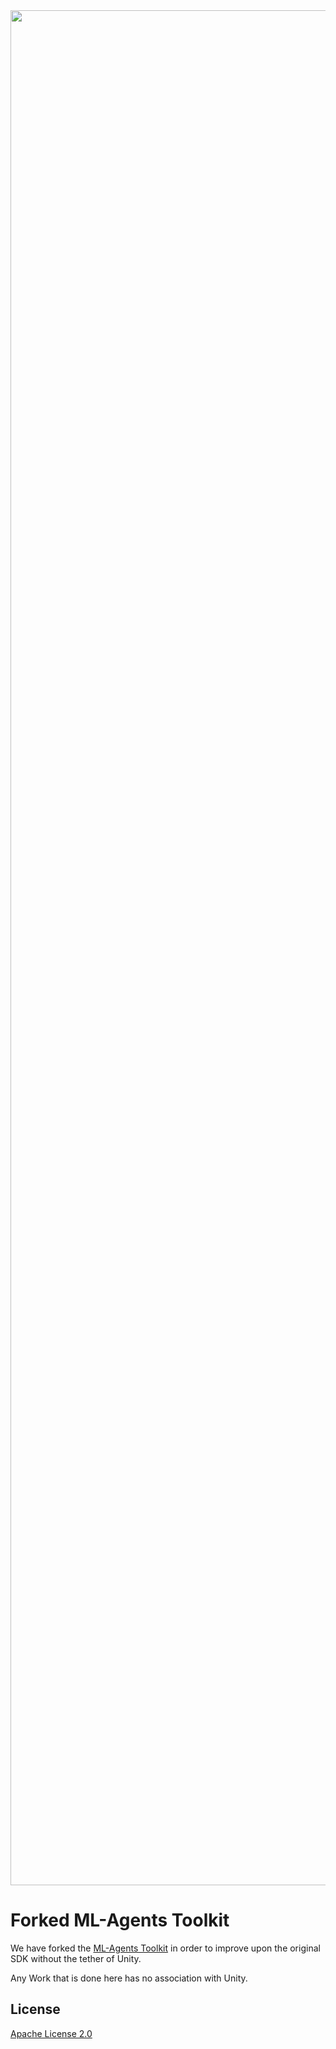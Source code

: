 <img src="docs/images/image-banner.png" align="middle" width="3000"/>

# Forked ML-Agents Toolkit

We have forked the [ML-Agents Toolkit](https://github.com/Unity-Technologies/ml-agents) in order to improve upon the original SDK without the tether of Unity.

Any Work that is done here has no association with Unity.


## License

[Apache License 2.0](LICENSE.md)
